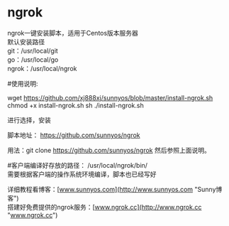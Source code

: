 # ngrok
ngrok一键安装脚本，适用于Centos版本服务器  
默认安装路径  
git：/usr/local/git  
go：/usr/local/go  
ngrok：/usr/local/ngrok  

#使用说明:

wget https://github.com/xj888xj/sunnyos/blob/master/install-ngrok.sh
chmod +x install-ngrok.sh
sh ./install-ngrok.sh  

进行选择，安装


脚本地址：
https://github.com/sunnyos/ngrok

用法：git clone https://github.com/sunnyos/ngrok
然后参照上面说明。

#客户端编译好存放的路径：
	/usr/local/ngrok/bin/  
需要根据客户端的操作系统环境编译，脚本也已经写好

详细教程看博客：[www.sunnyos.com](http://www.sunnyos.com "Sunny博客")  
搭建好免费提供的ngrok服务：[www.ngrok.cc](http://www.ngrok.cc "www.ngrok.cc")  
